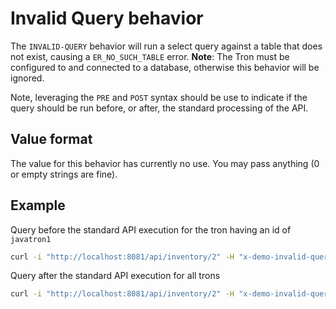 # Invalid Query behavior

The `INVALID-QUERY` behavior will run a select query against a table that does not exist, causing a `ER_NO_SUCH_TABLE` error. **Note**: The Tron must be configured to and connected to a database, otherwise this behavior will be ignored.

Note, leveraging the `PRE` and `POST` syntax should be use to indicate if the query should be run before, or after, the standard processing of the API.

## Value format

The value for this behavior has currently no use. You may pass anything (0 or empty strings are fine).

## Example

Query before the standard API execution for the tron having an id of `javatron1`
```bash
curl -i "http://localhost:8081/api/inventory/2" -H "x-demo-invalid-query-pre-javatron1: 0"
```

Query after the standard API execution for all trons
```bash
curl -i "http://localhost:8081/api/inventory/2" -H "x-demo-invalid-query-post: 0"
```

